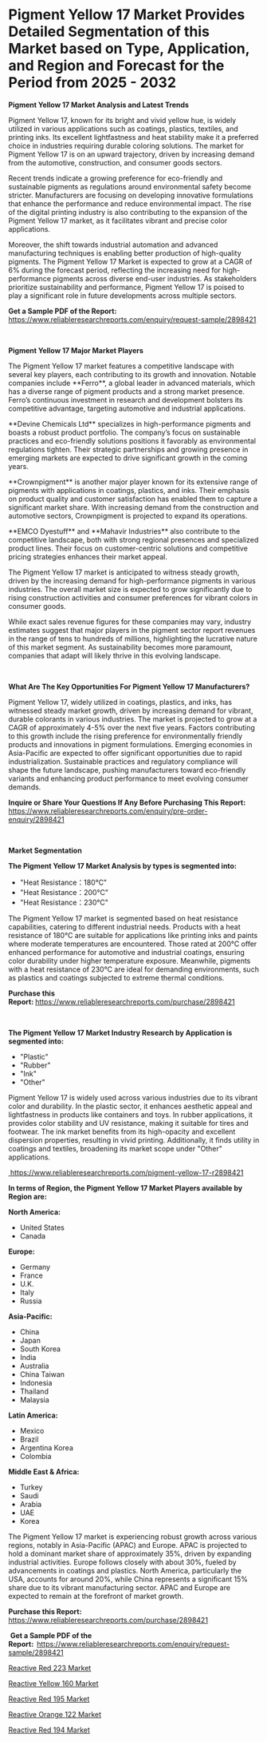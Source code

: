 <p><h1>Pigment Yellow 17 Market Provides Detailed Segmentation of this Market based on Type, Application, and Region and Forecast for the Period from 2025 - 2032</h1></p><p><strong>Pigment Yellow 17 Market Analysis and Latest Trends</strong></p>
<p><p>Pigment Yellow 17, known for its bright and vivid yellow hue, is widely utilized in various applications such as coatings, plastics, textiles, and printing inks. Its excellent lightfastness and heat stability make it a preferred choice in industries requiring durable coloring solutions. The market for Pigment Yellow 17 is on an upward trajectory, driven by increasing demand from the automotive, construction, and consumer goods sectors. </p><p>Recent trends indicate a growing preference for eco-friendly and sustainable pigments as regulations around environmental safety become stricter. Manufacturers are focusing on developing innovative formulations that enhance the performance and reduce environmental impact. The rise of the digital printing industry is also contributing to the expansion of the Pigment Yellow 17 market, as it facilitates vibrant and precise color applications.</p><p>Moreover, the shift towards industrial automation and advanced manufacturing techniques is enabling better production of high-quality pigments. The Pigment Yellow 17 Market is expected to grow at a CAGR of 6% during the forecast period, reflecting the increasing need for high-performance pigments across diverse end-user industries. As stakeholders prioritize sustainability and performance, Pigment Yellow 17 is poised to play a significant role in future developments across multiple sectors.</p></p>
<p><strong>Get a Sample PDF of the Report:&nbsp;</strong> <a href="https://www.reliableresearchreports.com/enquiry/request-sample/2898421?utm_campaign=118&utm_medium=2&utm_source=Github&utm_content=ia&utm_term=15032025&utm_id=pigment-yellow-17">https://www.reliableresearchreports.com/enquiry/request-sample/2898421</a></p>
<p>&nbsp;</p>
<p><strong>Pigment Yellow 17 Major Market Players</strong></p>
<p><p>The Pigment Yellow 17 market features a competitive landscape with several key players, each contributing to its growth and innovation. Notable companies include **Ferro**, a global leader in advanced materials, which has a diverse range of pigment products and a strong market presence. Ferro’s continuous investment in research and development bolsters its competitive advantage, targeting automotive and industrial applications.</p><p>**Devine Chemicals Ltd** specializes in high-performance pigments and boasts a robust product portfolio. The company’s focus on sustainable practices and eco-friendly solutions positions it favorably as environmental regulations tighten. Their strategic partnerships and growing presence in emerging markets are expected to drive significant growth in the coming years.</p><p>**Crownpigment** is another major player known for its extensive range of pigments with applications in coatings, plastics, and inks. Their emphasis on product quality and customer satisfaction has enabled them to capture a significant market share. With increasing demand from the construction and automotive sectors, Crownpigment is projected to expand its operations.</p><p>**EMCO Dyestuff** and **Mahavir Industries** also contribute to the competitive landscape, both with strong regional presences and specialized product lines. Their focus on customer-centric solutions and competitive pricing strategies enhances their market appeal.</p><p>The Pigment Yellow 17 market is anticipated to witness steady growth, driven by the increasing demand for high-performance pigments in various industries. The overall market size is expected to grow significantly due to rising construction activities and consumer preferences for vibrant colors in consumer goods.</p><p>While exact sales revenue figures for these companies may vary, industry estimates suggest that major players in the pigment sector report revenues in the range of tens to hundreds of millions, highlighting the lucrative nature of this market segment. As sustainability becomes more paramount, companies that adapt will likely thrive in this evolving landscape.</p></p>
<p>&nbsp;</p>
<p><strong>What Are The Key Opportunities For Pigment Yellow 17 Manufacturers?</strong></p>
<p><p>Pigment Yellow 17, widely utilized in coatings, plastics, and inks, has witnessed steady market growth, driven by increasing demand for vibrant, durable colorants in various industries. The market is projected to grow at a CAGR of approximately 4-5% over the next five years. Factors contributing to this growth include the rising preference for environmentally friendly products and innovations in pigment formulations. Emerging economies in Asia-Pacific are expected to offer significant opportunities due to rapid industrialization. Sustainable practices and regulatory compliance will shape the future landscape, pushing manufacturers toward eco-friendly variants and enhancing product performance to meet evolving consumer demands.</p></p>
<p><strong>Inquire or Share Your Questions If Any Before Purchasing This Report:</strong> <a href="https://www.reliableresearchreports.com/enquiry/pre-order-enquiry/2898421?utm_campaign=118&utm_medium=2&utm_source=Github&utm_content=ia&utm_term=15032025&utm_id=pigment-yellow-17">https://www.reliableresearchreports.com/enquiry/pre-order-enquiry/2898421</a></p>
<p>&nbsp;</p>
<p><strong>Market Segmentation</strong></p>
<p><strong>The Pigment Yellow 17 Market Analysis by types is segmented into:</strong></p>
<p><ul><li>"Heat Resistance：180℃"</li><li>"Heat Resistance：200℃"</li><li>"Heat Resistance：230℃"</li></ul></p>
<p><p>The Pigment Yellow 17 market is segmented based on heat resistance capabilities, catering to different industrial needs. Products with a heat resistance of 180°C are suitable for applications like printing inks and paints where moderate temperatures are encountered. Those rated at 200°C offer enhanced performance for automotive and industrial coatings, ensuring color durability under higher temperature exposure. Meanwhile, pigments with a heat resistance of 230°C are ideal for demanding environments, such as plastics and coatings subjected to extreme thermal conditions.</p></p>
<p><strong>Purchase this Report:&nbsp;</strong><a href="https://www.reliableresearchreports.com/purchase/2898421?utm_campaign=118&utm_medium=2&utm_source=Github&utm_content=ia&utm_term=15032025&utm_id=pigment-yellow-17">https://www.reliableresearchreports.com/purchase/2898421</a></p>
<p>&nbsp;</p>
<p><strong>The Pigment Yellow 17 Market Industry Research by Application is segmented into:</strong></p>
<p><ul><li>"Plastic"</li><li>"Rubber"</li><li>"Ink"</li><li>"Other"</li></ul></p>
<p><p>Pigment Yellow 17 is widely used across various industries due to its vibrant color and durability. In the plastic sector, it enhances aesthetic appeal and lightfastness in products like containers and toys. In rubber applications, it provides color stability and UV resistance, making it suitable for tires and footwear. The ink market benefits from its high-opacity and excellent dispersion properties, resulting in vivid printing. Additionally, it finds utility in coatings and textiles, broadening its market scope under "Other" applications.</p></p>
<p><a href="https://www.reliableresearchreports.com/pigment-yellow-17-r2898421?utm_campaign=118&utm_medium=2&utm_source=Github&utm_content=ia&utm_term=15032025&utm_id=pigment-yellow-17">&nbsp;https://www.reliableresearchreports.com/pigment-yellow-17-r2898421</a></p>
<p><strong>In terms of Region, the Pigment Yellow 17 Market Players available by Region are:</strong></p>
<p>
    <p> <strong> North America: </strong>
        <ul>
            <li>United States</li>
            <li>Canada</li>
        </ul>
        </p> 
    <p> <strong> Europe: </strong>
        <ul>
            <li>Germany</li>
            <li>France</li>
            <li>U.K.</li>
            <li>Italy</li>
            <li>Russia</li>
        </ul>
        </p> 
    <p> <strong> Asia-Pacific: </strong>
        <ul>
            <li>China</li>
            <li>Japan</li>
            <li>South Korea</li>
            <li>India</li>
            <li>Australia</li>
            <li>China Taiwan</li>
            <li>Indonesia</li>
            <li>Thailand</li>
            <li>Malaysia</li>
        </ul>
        </p> 
    <p> <strong> Latin America: </strong>
        <ul>
            <li>Mexico</li>
            <li>Brazil</li>
            <li>Argentina Korea</li>
            <li>Colombia</li>
        </ul>
        </p> 
    <p> <strong> Middle East & Africa: </strong>
        <ul>
            <li>Turkey</li>
            <li>Saudi</li>
            <li>Arabia</li>
            <li>UAE</li>
            <li>Korea</li>
        </ul>
    </p>
    </p>
<p><p>The Pigment Yellow 17 market is experiencing robust growth across various regions, notably in Asia-Pacific (APAC) and Europe. APAC is projected to hold a dominant market share of approximately 35%, driven by expanding industrial activities. Europe follows closely with about 30%, fueled by advancements in coatings and plastics. North America, particularly the USA, accounts for around 20%, while China represents a significant 15% share due to its vibrant manufacturing sector. APAC and Europe are expected to remain at the forefront of market growth.</p></p>
<p><strong>Purchase this Report: </strong><a href="https://www.reliableresearchreports.com/purchase/2898421?utm_campaign=118&utm_medium=2&utm_source=Github&utm_content=ia&utm_term=15032025&utm_id=pigment-yellow-17">https://www.reliableresearchreports.com/purchase/2898421</a></p>
<p>&nbsp;<strong>Get a Sample PDF of the Report:&nbsp;&nbsp;</strong><a href="https://www.reliableresearchreports.com/enquiry/request-sample/2898421?utm_campaign=118&utm_medium=2&utm_source=Github&utm_content=ia&utm_term=15032025&utm_id=pigment-yellow-17">https://www.reliableresearchreports.com/enquiry/request-sample/2898421</a></p>
<p><strong></strong></p>
<p><p><a href="https://github.com/helmeludu/Market-Research-Report-List-1/blob/main/reactive-red-223-market.md?utm_campaign=118&utm_medium=2&utm_source=Github&utm_content=ia&utm_term=15032025&utm_id=pigment-yellow-17">Reactive Red 223 Market</a></p><p><a href="https://github.com/adelanwkadua/Market-Research-Report-List-1/blob/main/reactive-yellow-160-market.md?utm_campaign=118&utm_medium=2&utm_source=Github&utm_content=ia&utm_term=15032025&utm_id=pigment-yellow-17">Reactive Yellow 160 Market</a></p><p><a href="https://github.com/elroddrewspm/Market-Research-Report-List-1/blob/main/reactive-red-195-market.md?utm_campaign=118&utm_medium=2&utm_source=Github&utm_content=ia&utm_term=15032025&utm_id=pigment-yellow-17">Reactive Red 195 Market</a></p><p><a href="https://github.com/mokeleveisel/Market-Research-Report-List-1/blob/main/reactive-orange-122-market.md?utm_campaign=118&utm_medium=2&utm_source=Github&utm_content=ia&utm_term=15032025&utm_id=pigment-yellow-17">Reactive Orange 122 Market</a></p><p><a href="https://github.com/baheraennika/Market-Research-Report-List-1/blob/main/reactive-red-194-market.md?utm_campaign=118&utm_medium=2&utm_source=Github&utm_content=ia&utm_term=15032025&utm_id=pigment-yellow-17">Reactive Red 194 Market</a></p></p>
